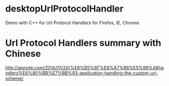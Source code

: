 # desktopUrlProtocolHandler
Demo with C++ for Url Protocol Handlers for Firefox, IE, Chrome

# Url Protocol Handlers summary with Chinese
http://aisnote.com/2014/01/20/%E6%B5%8F%E8%A7%88%E5%99%A8handlers%E6%80%BB%E7%BB%93-application-handling-the-custom-uri-scheme/